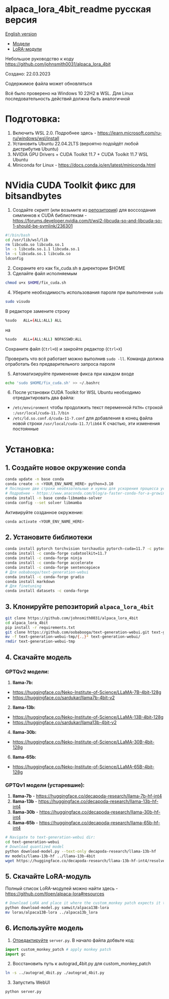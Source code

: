 # alpaca_lora_4bit_readme русская версия

[English version](https://github.com/s4rduk4r/alpaca_lora_4bit_readme/edit/main/README.md)

* [Модели](https://github.com/s4rduk4r/alpaca_lora_4bit_readme/blob/main/README-RU.md#gptqv2-%D0%BC%D0%BE%D0%B4%D0%B5%D0%BB%D0%B8) 
* [LoRA-модули](https://github.com/s4rduk4r/alpaca_lora_4bit_readme/blob/main/README-RU.md#gptqv1-%D0%BC%D0%BE%D0%B4%D0%B5%D0%BB%D0%B8-%D1%83%D1%81%D1%82%D0%B0%D1%80%D0%B5%D0%B2%D1%88%D0%B8%D0%B5)

Небольшое руководство к коду https://github.com/johnsmith0031/alpaca_lora_4bit

Создано: 22.03.2023

Содержимое файла может обновляться

Всё было проверено на Windows 10 22H2 в WSL. Для Linux последовательность действий должна быть аналогичной

# Подготовка:
1. Включить WSL 2.0. Подробнее здесь - https://learn.microsoft.com/ru-ru/windows/wsl/install
2. Установить Ubuntu 22.04.2LTS (вероятно подойдёт любой дистрибутив Ubuntu)
3. NVIDIA GPU Drivers + CUDA Toolkit 11.7 + CUDA Toolkit 11.7 WSL Ubuntu
4. Miniconda for Linux - https://docs.conda.io/en/latest/miniconda.html

# NVidia CUDA Toolkit фикс для bitsandbytes
1. Создайте скрипт (или возьмите из [репозитория](https://github.com/s4rduk4r/alpaca_lora_4bit_readme/blob/main/fix_cuda.sh "fix_cuda.sh")) для воссоздания симлинков к CUDA библиотекам - https://forums.developer.nvidia.com/t/wsl2-libcuda-so-and-libcuda-so-1-should-be-symlink/236301
```sh
#!/bin/bash
cd /usr/lib/wsl/lib
rm libcuda.so libcuda.so.1
ln -s libcuda.so.1.1 libcuda.so.1
ln -s libcuda.so.1 libcuda.so
ldconfig
```

2. Сохраните его как fix_cuda.sh в директории $HOME
3. Сделайте файл исполняемым
```sh
chmod u+x $HOME/fix_cuda.sh
```
4. Уберите необходимость использования пароля при выполнении `sudo`

```sh
sudo visudo
```

В редакторе замените строку
```sh
%sudo   ALL=(ALL:ALL) ALL
```
на
```sh
%sudo   ALL=(ALL:ALL) NOPASSWD:ALL
```
Сохраните файл (`Ctrl+O`) и закройте редактор (`Ctrl+X`)

Проверить что всё работает можно выполнив `sudo -ll`. Команда должна отработать без предварительного запроса пароля

5. Автоматизируйте применение фикса при каждом входе
```sh
echo 'sudo $HOME/fix_cuda.sh' >> ~/.bashrc
```
6. После установки CUDA Toolkit for WSL Ubuntu необходимо отредактировать два файла:
  * `/etc/environment` чтобы продолжить текст переменной `PATH=` строкой `:/usr/local/cuda-11.7/bin`
  * `/etc/ld.so.conf.d/cuda-11-7.conf` для добавления в конец файла новой строки `/usr/local/cuda-11.7/lib64`
К счастью, эти изменения постоянные

# Установка:
## 1. Создайте новое окружение conda
```sh
conda update -n base conda
conda create -n <YOUR_ENV_NAME_HERE> python=3.10
# Последние две строки необязательные и нужны для ускорения процесса установки библиотек
# Подробнее - https://www.anaconda.com/blog/a-faster-conda-for-a-growing-community
conda install -n base conda-libmamba-solver
conda config --set solver libmamba
```
Активируйте созданное окружение:
```sh
conda activate <YOUR_ENV_NAME_HERE>
```

## 2. Установите библиотеки
```sh
conda install pytorch torchvision torchaudio pytorch-cuda=11.7 -c pytorch -c nvidia
conda install -c conda-forge cudatoolkit=11.7
conda install -c conda-forge ninja
conda install -c conda-forge accelerate
conda install -c conda-forge sentencepiece
# Для oobabooga/text-generation-webui
conda install -c conda-forge gradio
conda install markdown
# Для finetuning
conda install datasets -c conda-forge
```

## 3. Клонируйте репозиторий `alpaca_lora_4bit`
```sh
git clone https://github.com/johnsmith0031/alpaca_lora_4bit
cd alpaca_lora_4bit
pip install -r requirements.txt
git clone https://github.com/oobabooga/text-generation-webui.git text-generation-webui-tmp
mv -f text-generation-webui-tmp/{.,}* text-generation-webui/
rmdir text-generation-webui-tmp
```

## 4. Скачайте модель
### GPTQv2 модели:
1. **llama-7b:**
 - https://huggingface.co/Neko-Institute-of-Science/LLaMA-7B-4bit-128g
 - https://huggingface.co/sardukar/llama7b-4bit-v2
2. **llama-13b:**
 - https://huggingface.co/Neko-Institute-of-Science/LLaMA-13B-4bit-128g
 - https://huggingface.co/sardukar/llama13b-4bit-v2
4. **llama-30b:**
 - https://huggingface.co/Neko-Institute-of-Science/LLaMA-30B-4bit-128g
6. **llama-65b:**
 - https://huggingface.co/Neko-Institute-of-Science/LLaMA-65B-4bit-128g

### GPTQv1 модели (устаревшие):
1. **llama-7b** - https://huggingface.co/decapoda-research/llama-7b-hf-int4
2. **llama-13b** - https://huggingface.co/decapoda-research/llama-13b-hf-int4
3. **llama-30b** - https://huggingface.co/decapoda-research/llama-30b-hf-int4
4. **llama-65b** - https://huggingface.co/decapoda-research/llama-65b-hf-int4

```sh
# Navigate to text-generation-webui dir:
cd text-generation-webui
# Download quantized model
python download-model.py --text-only decapoda-research/llama-13b-hf
mv models/llama-13b-hf ../llama-13b-4bit
wget https://huggingface.co/decapoda-research/llama-13b-hf-int4/resolve/main/llama-13b-4bit.pt ../llama-13b-4bit.pt
```

## 5. Скачайте LoRA-модуль
Полный список LoRA-модулей можно найти здесь - https://github.com/tloen/alpaca-lora#resources

```sh
# Download LoRA and place it where the custom_monkey patch expects it to be
python download-model.py samwit/alpaca13B-lora
mv loras/alpaca13B-lora ../alpaca13b_lora
```

## 6. Используйте модель
1. [Отредактируйте](https://github.com/johnsmith0031/alpaca_lora_4bit#text-generation-webui-monkey-patch) `server.py`. В начало файла добвьте код:
```python
import custom_monkey_patch # apply monkey patch
import gc
```
2. Восстановить путь к autograd_4bit.py для custom_monkey_patch
```sh
ln -s ../autograd_4bit.py ./autograd_4bit.py
```
3. Запустить WebUI
```
python server.py
```
